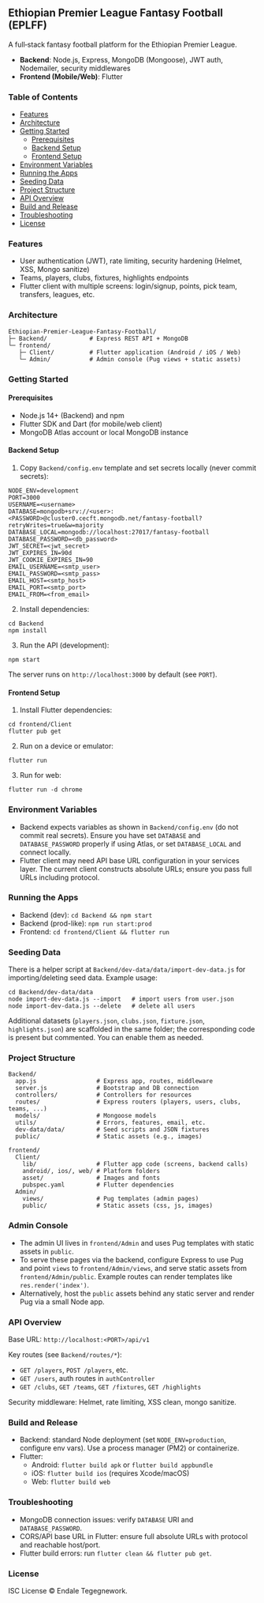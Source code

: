 ## Ethiopian Premier League Fantasy Football (EPLFF)

A full‑stack fantasy football platform for the Ethiopian Premier League.

- **Backend**: Node.js, Express, MongoDB (Mongoose), JWT auth, Nodemailer, security middlewares
- **Frontend (Mobile/Web)**: Flutter

### Table of Contents
- [Features](#features)
- [Architecture](#architecture)
- [Getting Started](#getting-started)
  - [Prerequisites](#prerequisites)
  - [Backend Setup](#backend-setup)
  - [Frontend Setup](#frontend-setup)
- [Environment Variables](#environment-variables)
- [Running the Apps](#running-the-apps)
- [Seeding Data](#seeding-data)
- [Project Structure](#project-structure)
- [API Overview](#api-overview)
- [Build and Release](#build-and-release)
- [Troubleshooting](#troubleshooting)
- [License](#license)

### Features
- User authentication (JWT), rate limiting, security hardening (Helmet, XSS, Mongo sanitize)
- Teams, players, clubs, fixtures, highlights endpoints
- Flutter client with multiple screens: login/signup, points, pick team, transfers, leagues, etc.

### Architecture
```
Ethiopian-Premier-League-Fantasy-Football/
├─ Backend/            # Express REST API + MongoDB
└─ frontend/
   ├─ Client/          # Flutter application (Android / iOS / Web)
   └─ Admin/           # Admin console (Pug views + static assets)
```

### Getting Started

#### Prerequisites
- Node.js 14+ (Backend) and npm
- Flutter SDK and Dart (for mobile/web client)
- MongoDB Atlas account or local MongoDB instance

#### Backend Setup
1) Copy `Backend/config.env` template and set secrets locally (never commit secrets):
```
NODE_ENV=development
PORT=3000
USERNAME=<username>
DATABASE=mongodb+srv://<user>:<PASSWORD>@cluster0.cecft.mongodb.net/fantasy-football?retryWrites=true&w=majority
DATABASE_LOCAL=mongodb://localhost:27017/fantasy-football
DATABASE_PASSWORD=<db_password>
JWT_SECRET=<jwt_secret>
JWT_EXPIRES_IN=90d
JWT_COOKIE_EXPIRES_IN=90
EMAIL_USERNAME=<smtp_user>
EMAIL_PASSWORD=<smtp_pass>
EMAIL_HOST=<smtp_host>
EMAIL_PORT=<smtp_port>
EMAIL_FROM=<from_email>
```
2) Install dependencies:
```
cd Backend
npm install
```
3) Run the API (development):
```
npm start
```
The server runs on `http://localhost:3000` by default (see `PORT`).

#### Frontend Setup
1) Install Flutter dependencies:
```
cd frontend/Client
flutter pub get
```
2) Run on a device or emulator:
```
flutter run
```
3) Run for web:
```
flutter run -d chrome
```

### Environment Variables
- Backend expects variables as shown in `Backend/config.env` (do not commit real secrets). Ensure you have set `DATABASE` and `DATABASE_PASSWORD` properly if using Atlas, or set `DATABASE_LOCAL` and connect locally.
- Flutter client may need API base URL configuration in your services layer. The current client constructs absolute URLs; ensure you pass full URLs including protocol.

### Running the Apps
- Backend (dev): `cd Backend && npm start`
- Backend (prod-like): `npm run start:prod`
- Frontend: `cd frontend/Client && flutter run`

### Seeding Data
There is a helper script at `Backend/dev-data/data/import-dev-data.js` for importing/deleting seed data. Example usage:
```
cd Backend/dev-data/data
node import-dev-data.js --import   # import users from user.json
node import-dev-data.js --delete   # delete all users
```
Additional datasets (`players.json`, `clubs.json`, `fixture.json`, `highlights.json`) are scaffolded in the same folder; the corresponding code is present but commented. You can enable them as needed.

### Project Structure
```
Backend/
  app.js                 # Express app, routes, middleware
  server.js              # Bootstrap and DB connection
  controllers/           # Controllers for resources
  routes/                # Express routers (players, users, clubs, teams, ...)
  models/                # Mongoose models
  utils/                 # Errors, features, email, etc.
  dev-data/data/         # Seed scripts and JSON fixtures
  public/                # Static assets (e.g., images)

frontend/
  Client/
    lib/                 # Flutter app code (screens, backend calls)
    android/, ios/, web/ # Platform folders
    asset/               # Images and fonts
    pubspec.yaml         # Flutter dependencies
  Admin/
    views/               # Pug templates (admin pages)
    public/              # Static assets (css, js, images)
```

### Admin Console
- The admin UI lives in `frontend/Admin` and uses Pug templates with static assets in `public`.
- To serve these pages via the backend, configure Express to use Pug and point `views` to `frontend/Admin/views`, and serve static assets from `frontend/Admin/public`. Example routes can render templates like `res.render('index')`.
- Alternatively, host the `public` assets behind any static server and render Pug via a small Node app.

### API Overview
Base URL: `http://localhost:<PORT>/api/v1`

Key routes (see `Backend/routes/*`):
- `GET /players`, `POST /players`, etc.
- `GET /users`, auth routes in `authController`
- `GET /clubs`, `GET /teams`, `GET /fixtures`, `GET /highlights`

Security middleware: Helmet, rate limiting, XSS clean, mongo sanitize.

### Build and Release
- Backend: standard Node deployment (set `NODE_ENV=production`, configure env vars). Use a process manager (PM2) or containerize.
- Flutter:
  - Android: `flutter build apk` or `flutter build appbundle`
  - iOS: `flutter build ios` (requires Xcode/macOS)
  - Web: `flutter build web`

### Troubleshooting
- MongoDB connection issues: verify `DATABASE` URI and `DATABASE_PASSWORD`.
- CORS/API base URL in Flutter: ensure full absolute URLs with protocol and reachable host/port.
- Flutter build errors: run `flutter clean && flutter pub get`.

### License
ISC License © Endale Tegegnework.
